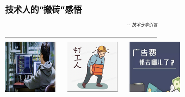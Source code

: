#  技术人的“搬砖”感悟

<h6 style="text-align: right;">-- 技术分享引言</h6>

---

<div style="display: flex; justify-content: space-between;">
<img src="images/coder.png" style="padding-right: 40px; width: 33%">
<img src="images/worker.png" style="padding-right: 40px; width: 33%">
<img src="images/ad.png" style="width: 33%">
</div>

